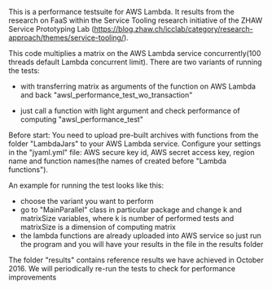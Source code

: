 This is a performance testsuite for AWS Lambda. It results from the research on FaaS within the Service Tooling research initiative of the ZHAW Service Prototyping Lab (https://blog.zhaw.ch/icclab/category/research-approach/themes/service-tooling/).

This code multiplies a matrix on the AWS Lambda service concurrently(100 threads default Lambda concurrent limit). There are two variants of running the tests:

 - with transferring matrix as arguments of the function on AWS Lambda and back
   "awsl_performance_test_wo_transaction"

 - just call a function with light argument and check performance of computing
   "awsl_performance_test"

Before start:
 You need to upload pre-built archives with functions from the folder "LambdaJars" to your AWS Lambda service.
 Configure your settings in the "jyaml.yml" file: AWS secure key id, AWS secret access key, region name and function names(the names of created before "Lambda functions").

An example for running the test looks like this:
 * choose the variant you want to perform
 * go to "MainParallel" class in particular package and change k and matrixSize variables, where k is number of performed tests and matrixSize is a dimension of computing matrix
 * the lambda functions are already uploaded into AWS service so just run the program and you will have your results in the file in the results folder

The folder "results" contains reference results we have achieved in October 2016. We will periodically re-run the tests to check for performance improvements

